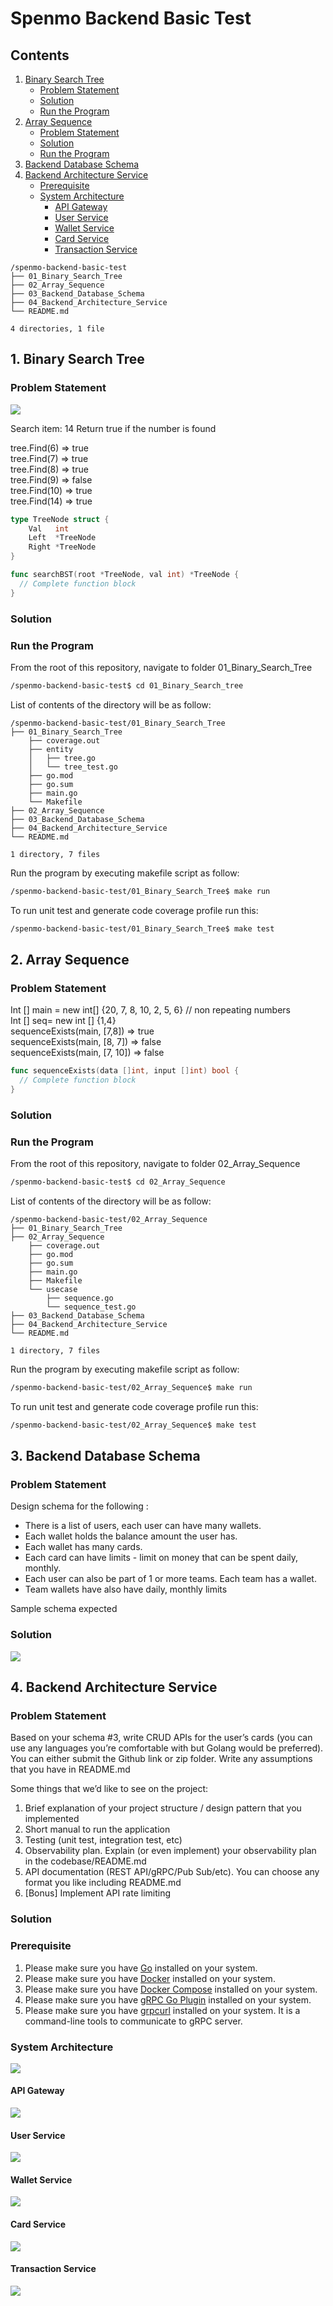 # Spenmo Backend Basic Test

## Contents
1. [Binary Search Tree](#binary-search-tree)
   * [Problem Statement](#1-problem-statement)
   * [Solution](#1-solution)
   * [Run the Program](#1-run)
3. [Array Sequence](#array-sequence)
   * [Problem Statement](#2-problem-statement)
   * [Solution](#2-solution)
   * [Run the Program](#2-run)
5. [Backend Database Schema](#backend-database-schema)
6. [Backend Architecture Service](#backend-architecture-service)
    * [Prerequisite](#4-prerequisite)
    * [System Architecture](#4-system-architecture)
      * [API Gateway](#4-2-api-gateway)
      * [User Service](#4-2-user-service)
      * [Wallet Service](#4-2-wallet-service)
      * [Card Service](#4-2-card-service)
      * [Transaction Service](#4-2-transaction-service)

```
/spenmo-backend-basic-test
├── 01_Binary_Search_Tree
├── 02_Array_Sequence
├── 03_Backend_Database_Schema
├── 04_Backend_Architecture_Service
└── README.md

4 directories, 1 file
```

<a name="binary-search-tree"/>   

## 1. Binary Search Tree

<a name="1-problem-statement"/>  

### Problem Statement
[![](https://mermaid.ink/img/eyJjb2RlIjoiZ3JhcGggVERcbiAgICBIZWFkKCgxNikpIC0tLSBMMSgoNykpXG4gICAgSGVhZCgoMTYpKSAtLS0gUjEoKDEwMCkpXG4gICAgTDEgLS0tIEwyKCgxKSlcbiAgICBMMSAtLS0gUjIoKDEwKSlcbiAgICBSMiAtLS0gTDMoKDgpKVxuICAgIFIyIC0tLSBSMygoMTQpKVxuICAiLCJtZXJtYWlkIjp7InRoZW1lIjoiZGVmYXVsdCJ9LCJ1cGRhdGVFZGl0b3IiOmZhbHNlLCJhdXRvU3luYyI6dHJ1ZSwidXBkYXRlRGlhZ3JhbSI6ZmFsc2V9)](https://mermaid.live/edit#eyJjb2RlIjoiZ3JhcGggVERcbiAgICBIZWFkKCgxNikpIC0tLSBMMSgoNykpXG4gICAgSGVhZCgoMTYpKSAtLS0gUjEoKDEwMCkpXG4gICAgTDEgLS0tIEwyKCgxKSlcbiAgICBMMSAtLS0gUjIoKDEwKSlcbiAgICBSMiAtLS0gTDMoKDgpKVxuICAgIFIyIC0tLSBSMygoMTQpKVxuICAiLCJtZXJtYWlkIjoie1xuICBcInRoZW1lXCI6IFwiZGVmYXVsdFwiXG59IiwidXBkYXRlRWRpdG9yIjpmYWxzZSwiYXV0b1N5bmMiOnRydWUsInVwZGF0ZURpYWdyYW0iOmZhbHNlfQ)

Search item: 14
Return true if the number is found

tree.Find(6) ⇒ true  
tree.Find(7) ⇒ true  
tree.Find(8) ⇒ true  
tree.Find(9) ⇒ false  
tree.Find(10) ⇒ true  
tree.Find(14) ⇒ true  

```go
type TreeNode struct {
    Val   int
    Left  *TreeNode
    Right *TreeNode
}
```

```go
func searchBST(root *TreeNode, val int) *TreeNode {
  // Complete function block
}
```
<a name="1-solution"/> 

### Solution

<a name="1-run"/> 

### Run the Program
From the root of this repository, navigate to folder 01_Binary_Search_Tree
```bash
/spenmo-backend-basic-test$ cd 01_Binary_Search_tree
```
List of contents of the directory will be as follow:
```
/spenmo-backend-basic-test/01_Binary_Search_Tree
├── 01_Binary_Search_Tree
    ├── coverage.out
    ├── entity
    │   ├── tree.go
    │   └── tree_test.go
    ├── go.mod
    ├── go.sum
    ├── main.go
    └── Makefile  
├── 02_Array_Sequence
├── 03_Backend_Database_Schema
├── 04_Backend_Architecture_Service
└── README.md

1 directory, 7 files
```

Run the program by executing makefile script as follow:
```bash
/spenmo-backend-basic-test/01_Binary_Search_Tree$ make run
```
To run unit test and generate code coverage profile run this:
```bash
/spenmo-backend-basic-test/01_Binary_Search_Tree$ make test
```

<a name="array-sequence"/>  

## 2. Array Sequence

<a name="2-problem-statement"/> 

### Problem Statement
Int [] main = new int[] {20, 7, 8, 10, 2, 5, 6} // non repeating numbers  
Int [] seq= new int [] {1,4}  
sequenceExists(main, [7,8]) ⇒ true  
sequenceExists(main, [8, 7]) ⇒ false  
sequenceExists(main, [7, 10]) ⇒ false  

```go
func sequenceExists(data []int, input []int) bool {
  // Complete function block
}
```
<a name="2-solution"/> 

### Solution

<a name="2-run"/> 

### Run the Program
From the root of this repository, navigate to folder 02_Array_Sequence
```bash
/spenmo-backend-basic-test$ cd 02_Array_Sequence
```
List of contents of the directory will be as follow:
```
/spenmo-backend-basic-test/02_Array_Sequence
├── 01_Binary_Search_Tree
├── 02_Array_Sequence
    ├── coverage.out
    ├── go.mod
    ├── go.sum
    ├── main.go
    ├── Makefile
    └── usecase
        ├── sequence.go
        └── sequence_test.go
├── 03_Backend_Database_Schema
├── 04_Backend_Architecture_Service
└── README.md

1 directory, 7 files
```

Run the program by executing makefile script as follow:
```bash
/spenmo-backend-basic-test/02_Array_Sequence$ make run
```
To run unit test and generate code coverage profile run this:
```bash
/spenmo-backend-basic-test/02_Array_Sequence$ make test
```

<a name="backend-database-schema"/>

## 3. Backend Database Schema
### Problem Statement
Design schema for the following :  
  * There is a list of users, each user can have many wallets. 
  * Each wallet holds the balance amount the user has. 
  * Each wallet has many cards. 
  * Each card can have limits - limit on money that can be spent daily, monthly.  
  * Each user can also be part of 1 or more teams. Each team has a wallet. 
  * Team wallets have also have daily, monthly limits 
 
Sample schema expected  
### Solution
![](03_Backend_Database_Schema/03_database_schema.png)

<a name="backend-architecture-service"/>

## 4. Backend Architecture Service
### Problem Statement
Based on your schema #3, write CRUD APIs for the user’s cards (you can use any languages you’re comfortable with but Golang would be
preferred). You can either submit the Github link or zip folder. Write any assumptions that you have in README.md  

Some things that we’d like to see on the project:
1. Brief explanation of your project structure / design pattern that you
implemented
2. Short manual to run the application
3. Testing (unit test, integration test, etc)
4. Observability plan. Explain (or even implement) your observability
plan in the codebase/README.md
5. API documentation (REST API/gRPC/Pub Sub/etc). You can choose
any format you like including README.md
6. [Bonus] Implement API rate limiting
### Solution

<a name="4-prerequisite"/> 

### Prerequisite
1.  Please make sure you have [Go](https://golang.org/doc/install) installed on your system.
2.  Please make sure you have [Docker](https://docs.docker.com/engine/install/) installed on your system.
3.  Please make sure you have [Docker Compose](https://docs.docker.com/compose/install/) installed on your system.
4.  Please make sure you have [gRPC Go Plugin](https://grpc.io/docs/languages/go/quickstart/) installed on your system.
5.  Please make sure you have [grpcurl](https://github.com/fullstorydev/grpcurl) installed on your system. It is a command-line tools to communicate to gRPC server.

<a name="4-system-architecture"/>

### System Architecture
![](04_Backend_Architecture_Service/assets/system_architecture.png)

<a name="4-2-api-gateway"/>

#### API Gateway
![](04_Backend_Architecture_Service/assets/api_gateway_architecture.png)

<a name="4-2-user-service"/>

#### User Service
![](04_Backend_Architecture_Service/assets/user_service_architecture.png)

<a name="4-2-wallet-service"/>

#### Wallet Service
![](04_Backend_Architecture_Service/assets/wallet_service_architecture.png)

<a name="4-2-card-service"/>

#### Card Service
![](04_Backend_Architecture_Service/assets/card_service_architecture.png)

<a name="4-2-transaction-service"/>

#### Transaction Service
![](04_Backend_Architecture_Service/assets/transaction_service_architecture.png)
